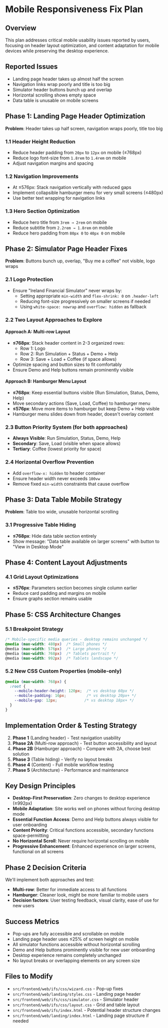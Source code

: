 # Mobile Responsiveness Fix Plan

## Overview

This plan addresses critical mobile usability issues reported by users, focusing on header layout optimization, and content adaptation for mobile devices while preserving the desktop experience.

## Reported Issues

- Landing page header takes up almost half the screen
- Navigation links wrap poorly and title is too big
- Simulator header buttons bunch up and overlap
- Horizontal scrolling shows empty space
- Data table is unusable on mobile screens

## **Phase 1: Landing Page Header Optimization**

**Problem**: Header takes up half screen, navigation wraps poorly, title too big

### 1.1 Header Height Reduction
- Reduce header padding from `20px` to `12px` on mobile (≤768px)
- Reduce logo font-size from `1.8rem` to `1.4rem` on mobile
- Adjust navigation margins and spacing

### 1.2 Navigation Improvements
- At ≤576px: Stack navigation vertically with reduced gaps
- Implement collapsible hamburger menu for very small screens (≤480px)
- Use better text wrapping for navigation links

### 1.3 Hero Section Optimization
- Reduce hero title from `3rem → 2rem` on mobile
- Reduce subtitle from `2.2rem → 1.8rem` on mobile 
- Reduce hero padding from `80px 0` to `40px 0` on mobile

## **Phase 2: Simulator Page Header Fixes**

**Problem**: Buttons bunch up, overlap, "Buy me a coffee" not visible, logo wraps

### 2.1 Logo Protection
- Ensure "Ireland Financial Simulator" never wraps by:
  - Setting appropriate `min-width` and `flex-shrink: 0` on `.header-left`
  - Reducing font-size progressively on smaller screens if needed
  - Using `white-space: nowrap` and `overflow: hidden` as fallback

### 2.2 Two Layout Approaches to Explore

#### Approach A: Multi-row Layout
- **≤768px**: Stack header content in 2-3 organized rows:
  - Row 1: Logo
  - Row 2: Run Simulation + Status + Demo + Help  
  - Row 3: Save + Load + Coffee (if space allows)
- Optimize spacing and button sizes to fit comfortably
- Ensure Demo and Help buttons remain prominently visible

#### Approach B: Hamburger Menu Layout
- **≤768px**: Keep essential buttons visible (Run Simulation, Status, Demo, Help)
- Move secondary actions (Save, Load, Coffee) to hamburger menu
- **≤576px**: Move more items to hamburger but keep Demo + Help visible
- Hamburger menu slides down from header, doesn't overlay content

### 2.3 Button Priority System (for both approaches)
- **Always Visible**: Run Simulation, Status, Demo, Help
- **Secondary**: Save, Load (visible when space allows)
- **Tertiary**: Coffee (lowest priority for space)

### 2.4 Horizontal Overflow Prevention
- Add `overflow-x: hidden` to header container
- Ensure header width never exceeds `100vw`
- Remove fixed `min-width` constraints that cause overflow

## **Phase 3: Data Table Mobile Strategy**

**Problem**: Table too wide, unusable horizontal scrolling

### 3.1 Progressive Table Hiding
- **≤768px**: Hide data table section entirely
- Show message: "Data table available on larger screens" with button to "View in Desktop Mode"

## **Phase 4: Content Layout Adjustments**

### 4.1 Grid Layout Optimizations
- **≤576px**: Parameters section becomes single column earlier
- Reduce card padding and margins on mobile
- Ensure graphs section remains usable

## **Phase 5: CSS Architecture Changes**

### 5.1 Breakpoint Strategy
```css
/* Mobile-specific media queries - desktop remains unchanged */
@media (max-width: 480px)  /* Small phones */
@media (max-width: 576px)  /* Large phones */  
@media (max-width: 768px)  /* Tablets portrait */
@media (max-width: 992px)  /* Tablets landscape */
```

### 5.2 New CSS Custom Properties (mobile-only)
```css
@media (max-width: 768px) {
  :root {
    --mobile-header-height: 120px;  /* vs desktop 60px */
    --mobile-padding: 16px;         /* vs desktop 20px+ */
    --mobile-gap: 12px;            /* vs desktop 18px+ */
  }
}
```

## **Implementation Order & Testing Strategy**

2. **Phase 1** (Landing header) - Test navigation usability  
3. **Phase 2A** (Multi-row approach) - Test button accessibility and layout
4. **Phase 2B** (Hamburger approach) - Compare with 2A, choose best solution
5. **Phase 3** (Table hiding) - Verify no layout breaks
6. **Phase 4** (Content) - Full mobile workflow testing
7. **Phase 5** (Architecture) - Performance and maintenance

## **Key Design Principles**

- **Desktop-First Preservation**: Zero changes to desktop experience (≥992px)
- **Mobile Adaptation**: Site works well on phones without forcing desktop mode
- **Essential Function Access**: Demo and Help buttons always visible for user onboarding
- **Content Priority**: Critical functions accessible, secondary functions space-permitting
- **No Horizontal Scroll**: Never require horizontal scrolling on mobile
- **Progressive Enhancement**: Enhanced experience on larger screens, functional on all screens

## **Phase 2 Decision Criteria**

We'll implement both approaches and test:
- **Multi-row**: Better for immediate access to all functions
- **Hamburger**: Cleaner look, might be more familiar to mobile users
- **Decision factors**: User testing feedback, visual clarity, ease of use for new users

## **Success Metrics**

- Pop-ups are fully accessible and scrollable on mobile
- Landing page header uses ≤25% of screen height on mobile
- All simulator functions accessible without horizontal scrolling
- Demo and Help buttons prominently visible for new user onboarding
- Desktop experience remains completely unchanged
- No layout breaks or overlapping elements on any screen size

## **Files to Modify**

- `src/frontend/web/ifs/css/wizard.css` - Pop-up fixes
- `src/frontend/web/landing/styles.css` - Landing page header
- `src/frontend/web/ifs/css/simulator.css` - Simulator header
- `src/frontend/web/ifs/css/layout.css` - Grid and table layout
- `src/frontend/web/ifs/index.html` - Potential header structure changes
- `src/frontend/web/landing/index.html` - Landing page structure if needed 